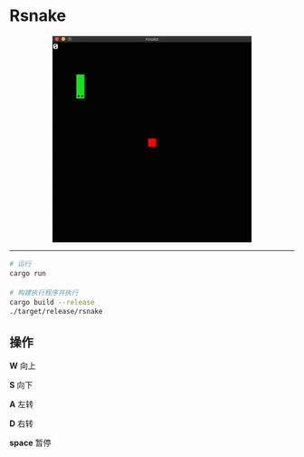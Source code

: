 # Rsnake

<div style="display: flex; justify-content: center;">
<img src="./assets/snake.gif" width="70%" margin="0,auto" >
</div>

---

```zsh
# 运行
cargo run

# 构建执行程序并执行
cargo build --release
./target/release/rsnake
```

## 操作

**W** 向上

**S** 向下

**A** 左转

**D** 右转

**space** 暂停
